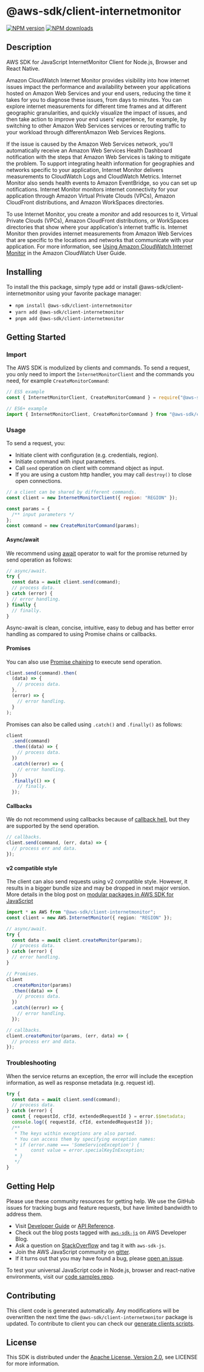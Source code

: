 <!-- generated file, do not edit directly -->

# @aws-sdk/client-internetmonitor

[![NPM version](https://img.shields.io/npm/v/@aws-sdk/client-internetmonitor/latest.svg)](https://www.npmjs.com/package/@aws-sdk/client-internetmonitor)
[![NPM downloads](https://img.shields.io/npm/dm/@aws-sdk/client-internetmonitor.svg)](https://www.npmjs.com/package/@aws-sdk/client-internetmonitor)

## Description

AWS SDK for JavaScript InternetMonitor Client for Node.js, Browser and React Native.

<p>Amazon CloudWatch Internet Monitor provides visibility into how internet issues impact the performance and availability between your applications hosted on Amazon Web Services and your end
users, reducing the time it takes for you to diagnose these issues, from days to minutes. You can explore internet measurements for different time frames
and at different geographic granularities, and quickly visualize the impact of issues, and then take action to improve your end users' experience, for
example, by switching to other Amazon Web Services services or rerouting traffic to your workload through differentAmazon Web Services Regions.</p>
<p> If the issue is caused by the Amazon Web Services network, you'll automatically receive an Amazon Web Services Health Dashboard notification with the steps that Amazon Web Services is taking
to mitigate the problem. To support integrating health information for geographies and networks specific to your application, Internet Monitor delivers measurements
to CloudWatch Logs and CloudWatch Metrics. Internet Monitor also sends health events to Amazon EventBridge, so you can set up notifications. Internet Monitor monitors internet connectivity
for your application through Amazon Virtual Private Clouds (VPCs), Amazon CloudFront distributions, and Amazon WorkSpaces directories.</p>
<p>To use Internet Monitor, you create a <i>monitor</i> and add resources to it, Virtual Private Clouds (VPCs), Amazon CloudFront distributions, or WorkSpaces
directories that show where your application's internet traffic is. Internet Monitor then provides internet measurements from Amazon Web Services that are specific to the locations
and networks that communicate with your application. For more information, see <a href="https://docs.aws.amazon.com/AmazonCloudWatch/latest/monitoring/CloudWatch-InternetMonitor.html"> Using Amazon CloudWatch Internet Monitor</a> in the Amazon CloudWatch User Guide.</p>

## Installing

To install the this package, simply type add or install @aws-sdk/client-internetmonitor
using your favorite package manager:

- `npm install @aws-sdk/client-internetmonitor`
- `yarn add @aws-sdk/client-internetmonitor`
- `pnpm add @aws-sdk/client-internetmonitor`

## Getting Started

### Import

The AWS SDK is modulized by clients and commands.
To send a request, you only need to import the `InternetMonitorClient` and
the commands you need, for example `CreateMonitorCommand`:

```js
// ES5 example
const { InternetMonitorClient, CreateMonitorCommand } = require("@aws-sdk/client-internetmonitor");
```

```ts
// ES6+ example
import { InternetMonitorClient, CreateMonitorCommand } from "@aws-sdk/client-internetmonitor";
```

### Usage

To send a request, you:

- Initiate client with configuration (e.g. credentials, region).
- Initiate command with input parameters.
- Call `send` operation on client with command object as input.
- If you are using a custom http handler, you may call `destroy()` to close open connections.

```js
// a client can be shared by different commands.
const client = new InternetMonitorClient({ region: "REGION" });

const params = {
  /** input parameters */
};
const command = new CreateMonitorCommand(params);
```

#### Async/await

We recommend using [await](https://developer.mozilla.org/en-US/docs/Web/JavaScript/Reference/Operators/await)
operator to wait for the promise returned by send operation as follows:

```js
// async/await.
try {
  const data = await client.send(command);
  // process data.
} catch (error) {
  // error handling.
} finally {
  // finally.
}
```

Async-await is clean, concise, intuitive, easy to debug and has better error handling
as compared to using Promise chains or callbacks.

#### Promises

You can also use [Promise chaining](https://developer.mozilla.org/en-US/docs/Web/JavaScript/Guide/Using_promises#chaining)
to execute send operation.

```js
client.send(command).then(
  (data) => {
    // process data.
  },
  (error) => {
    // error handling.
  }
);
```

Promises can also be called using `.catch()` and `.finally()` as follows:

```js
client
  .send(command)
  .then((data) => {
    // process data.
  })
  .catch((error) => {
    // error handling.
  })
  .finally(() => {
    // finally.
  });
```

#### Callbacks

We do not recommend using callbacks because of [callback hell](http://callbackhell.com/),
but they are supported by the send operation.

```js
// callbacks.
client.send(command, (err, data) => {
  // process err and data.
});
```

#### v2 compatible style

The client can also send requests using v2 compatible style.
However, it results in a bigger bundle size and may be dropped in next major version. More details in the blog post
on [modular packages in AWS SDK for JavaScript](https://aws.amazon.com/blogs/developer/modular-packages-in-aws-sdk-for-javascript/)

```ts
import * as AWS from "@aws-sdk/client-internetmonitor";
const client = new AWS.InternetMonitor({ region: "REGION" });

// async/await.
try {
  const data = await client.createMonitor(params);
  // process data.
} catch (error) {
  // error handling.
}

// Promises.
client
  .createMonitor(params)
  .then((data) => {
    // process data.
  })
  .catch((error) => {
    // error handling.
  });

// callbacks.
client.createMonitor(params, (err, data) => {
  // process err and data.
});
```

### Troubleshooting

When the service returns an exception, the error will include the exception information,
as well as response metadata (e.g. request id).

```js
try {
  const data = await client.send(command);
  // process data.
} catch (error) {
  const { requestId, cfId, extendedRequestId } = error.$$metadata;
  console.log({ requestId, cfId, extendedRequestId });
  /**
   * The keys within exceptions are also parsed.
   * You can access them by specifying exception names:
   * if (error.name === 'SomeServiceException') {
   *     const value = error.specialKeyInException;
   * }
   */
}
```

## Getting Help

Please use these community resources for getting help.
We use the GitHub issues for tracking bugs and feature requests, but have limited bandwidth to address them.

- Visit [Developer Guide](https://docs.aws.amazon.com/sdk-for-javascript/v3/developer-guide/welcome.html)
  or [API Reference](https://docs.aws.amazon.com/AWSJavaScriptSDK/v3/latest/index.html).
- Check out the blog posts tagged with [`aws-sdk-js`](https://aws.amazon.com/blogs/developer/tag/aws-sdk-js/)
  on AWS Developer Blog.
- Ask a question on [StackOverflow](https://stackoverflow.com/questions/tagged/aws-sdk-js) and tag it with `aws-sdk-js`.
- Join the AWS JavaScript community on [gitter](https://gitter.im/aws/aws-sdk-js-v3).
- If it turns out that you may have found a bug, please [open an issue](https://github.com/aws/aws-sdk-js-v3/issues/new/choose).

To test your universal JavaScript code in Node.js, browser and react-native environments,
visit our [code samples repo](https://github.com/aws-samples/aws-sdk-js-tests).

## Contributing

This client code is generated automatically. Any modifications will be overwritten the next time the `@aws-sdk/client-internetmonitor` package is updated.
To contribute to client you can check our [generate clients scripts](https://github.com/aws/aws-sdk-js-v3/tree/main/scripts/generate-clients).

## License

This SDK is distributed under the
[Apache License, Version 2.0](http://www.apache.org/licenses/LICENSE-2.0),
see LICENSE for more information.

